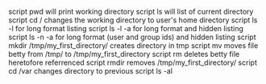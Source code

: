 script pwd will print working directory
script ls will list of current directory
script cd / changes the working directory to user's home directory
script ls -l for long format listing
script ls -l -a for long format and hidden listing
script ls -n -a for long format (user and group ids) and hidden listing
script mkdir /tmp/my_first_directory/ creates directory in tmp
script mv moves file betty from /tmp/ to /tmp/my_first_directory
script rm deletes betty file heretofore referrenced
script rmdir removes /tmp/my_first_directory/
script cd /var  changes directory to previous
script ls -al 
